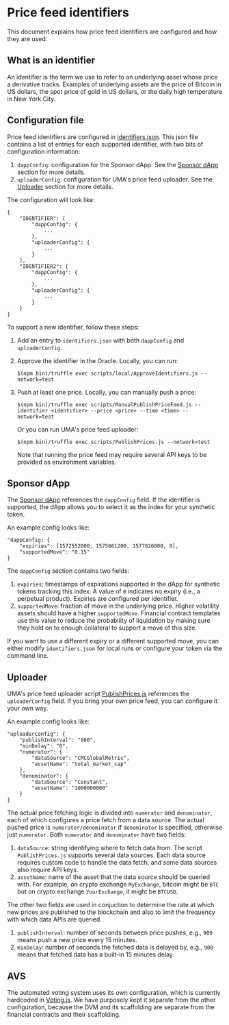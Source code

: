 # Price feed identifiers

This document explains how price feed identifiers are configured and how they are used.

## What is an identifier

An identifier is the term we use to refer to an underlying asset whose price a derivative tracks. Examples of underlying
assets are the price of Bitcoin in US dollars, the spot price of gold in US dollars, or the daily high temperature in
New York City.

## Configuration file

Price feed identifiers are configured in [identifiers.json](`https://github.com/UMAprotocol/protocol/blob/master/core/config/identifiers.json`).
This json file contains a list of entries for each supported identifier, with two bits of configuration information:
1. `dappConfig`: configuration for the Sponsor dApp. See the [Sponsor dApp](#sponsor-dapp) section for more details.
2. `uploaderConfig`: configuration for UMA's price feed uploader. See the [Uploader](#uploader) section for more details.

The configuration will look like:
```
{
    "IDENTIFIER": {
        "dappConfig": {
            ...
        },
        "uploaderConfig": {
            ...
        }
    },
    "IDENTIFIER2": {
        "dappConfig": {
            ...
        },
        "uploaderConfig": {
            ...
        }
    }
}
```

To support a new identifier, follow these steps:
1. Add an entry to `identifiers.json` with both `dappConfig` and `uploaderConfig`.
2. Approve the identifier in the Oracle. Locally, you can run:

   ```
   $(npm bin)/truffle exec scripts/local/ApproveIdentifiers.js --network=test
   ```

3. Push at least one price. Locally, you can manually push a price:

   ```
   $(npm bin)/truffle exec scripts/ManualPublishPriceFeed.js --identifier <identifier> --price <price> --time <time> --network=test
   ```

   Or you can run UMA's price feed uploader:

   ```
   $(npm bin)/truffle exec scripts/PublishPrices.js --network=test
   ```

   Note that running the price feed may require several API keys to be provided as environment variables.

## Sponsor dApp

The [Sponsor dApp](https://github.com/UMAprotocol/protocol/tree/master/sponsor-dapp-v2) references the `dappConfig` field.
If the identifier is supported, the dApp allows you to select it as the index for your synthetic token.

An example config looks like:
```
"dappConfig: {
    "expiries": [1572552000, 1575061200, 1577826000, 0],
    "supportedMove": "0.15"
}
```

The `dappConfig` section contains two fields:
1. `expiries`: timestamps of expirations supported in the dApp for synthetic tokens tracking this index. A value of `0`
   indicates no expiry (i.e., a perpetual product). Expiries are configured per identifier.
2. `supportedMove`: fraction of move in the underlying price. Higher volatility assets should have a higher
   `supportedMove`. Financial contract templates use this value to reduce the probability of liquidation by making sure
   they hold on to enough collateral to support a move of this size.

If you want to use a different expiry or a different supported move, you can either modify `identifiers.json` for local
runs or configure your token via the command line.

## Uploader

UMA's price feed uploader script [PublishPrices.js](https://github.com/UMAprotocol/protocol/blob/master/core/scripts/PublishPrices.js)
references the `uploaderConfig` field. If you bring your own price feed, you can configure it your own way.

An example config looks like:
```
"uploaderConfig": {
    "publishInterval": "900",
    "minDelay": "0",
    "numerator": {
        "dataSource": "CMCGlobalMetric",
        "assetName": "total_market_cap"
    },
    "denominator": {
        "dataSource": "Constant",
        "assetName": "1000000000"
    }
}
```

The actual price fetching logic is divided into `numerator` and `denominator`, each of which configures a price fetch
from a data source. The actual pushed price is `numerator/denominator` if `denominator` is specified, otherwise just
`numerator`. Both `numerator` and `denominator` have two fields:
1. `dataSource`: string identifying where to fetch data from. The script `PublishPrices.js` supports several data
   sources. Each data source requires custom code to handle the data fetch, and some data sources also require API keys.
2. `assetName`: name of the asset that the data source should be queried with. For example, on crypto exchange
   `MyExchange`, bitcoin might be `BTC` but on crypto exchange `YourExchange`, it might be `BTCUSD`.

The other two fields are used in conjuction to determine the rate at which new prices are published to the blockchain
and also to limit the frequency with which data APIs are queried.
1. `publishInterval`: number of seconds between price pushes, e.g., `900` means push a new price every 15 minutes.
2. `minDelay`: number of seconds the fetched data is delayed by, e.g., `900` means that fetched data has a built-in 15
   minutes delay.

## AVS

The automated voting system uses its own configuration, which is currently hardcoded in
[Voting.js](https://github.com/UMAprotocol/protocol/blob/master/core/scripts/Voting.js). We have purposely kept it separate
from the other configuration, because the DVM and its scaffolding are separate from the financial contracts and their scaffolding.
